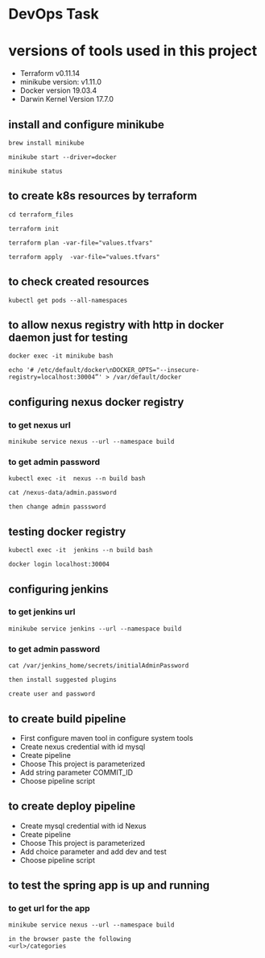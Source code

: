 # DevOps Task

# versions of tools used in this project
* Terraform v0.11.14
* minikube version: v1.11.0
* Docker version 19.03.4
* Darwin Kernel Version 17.7.0


## install and configure minikube
```
brew install minikube
```
```
minikube start --driver=docker
```
```
minikube status
```

## to create k8s resources by terraform
``` 
cd terraform_files
```
```
terraform init
```
```
terraform plan -var-file="values.tfvars"
```
```
terraform apply  -var-file="values.tfvars"
```
## to check created resources
```
kubectl get pods --all-namespaces
```

## to allow nexus registry with http in docker daemon just for testing
```
docker exec -it minikube bash 
```
```
echo '# /etc/default/docker\nDOCKER_OPTS="--insecure-registry=localhost:30004”' > /var/default/docker
```

## configuring nexus docker registry

### to get nexus url
```
minikube service nexus --url --namespace build
```
### to get admin password
```
kubectl exec -it  nexus --n build bash
```
```
cat /nexus-data/admin.password
```
```
then change admin passsword
```
## testing docker registry
```
kubectl exec -it  jenkins --n build bash
```
```
docker login localhost:30004
```

## configuring jenkins
### to get jenkins url
```
minikube service jenkins --url --namespace build
```
### to get admin password
```
cat /var/jenkins_home/secrets/initialAdminPassword
```
```
then install suggested plugins
```
```
create user and password
```

## to create build pipeline
* First configure maven tool in configure system tools
* Create nexus credential with id mysql
* Create pipeline 
* Choose This project is parameterized
* Add string parameter COMMIT_ID
* Choose pipeline script



## to create deploy pipeline
* Create mysql credential with id Nexus
* Create pipeline 
* Choose This project is parameterized
* Add choice parameter and add dev and test
* Choose pipeline script


## to test the spring app is up and running
### to get url for the app
```
minikube service nexus --url --namespace build
```
```
in the browser paste the following
<url>/categories
```

